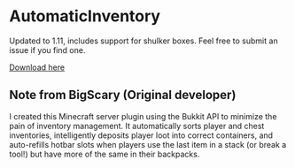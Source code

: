 # AutomaticInventory
Updated to 1.11, includes support for shulker boxes. Feel free to submit an issue if you find one.

[Download here](http://dl.bn-mc.net/?q=automaticinventory)

## Note from BigScary (Original developer)
I created this Minecraft server plugin using the Bukkit API to minimize the pain of inventory management.  It automatically sorts player and chest inventories, intelligently deposits player loot into correct containers, and auto-refills hotbar slots when players use the last item in a stack (or break a tool!) but have more of the same in their backpacks.
